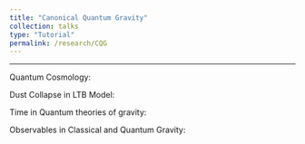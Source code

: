 ```yaml
---
title: "Canonical Quantum Gravity"
collection: talks
type: "Tutorial"
permalink: /research/CQG
---
```

---

Quantum Cosmology:

Dust Collapse in LTB Model:

Time in Quantum theories of gravity:

Observables in Classical and Quantum Gravity:
